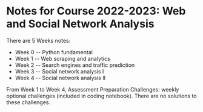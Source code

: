 # Notes for Course 2022-2023: Web and Social Network Analysis

There are 5 Weeks notes:
 * Week 0 -- Python fundamental
 * Week 1 -- Web scraping and analytics
 * Week 2 -- Search engines and traffic prediction
 * Week 3 -- Social network analysis I
 * Week 4 -- Social network analysis II

From Week 1 to Week 4, Assessment Preparation Challenges: weekly optional challenges (included in coding notebook). There are no solutions to these challenges.
